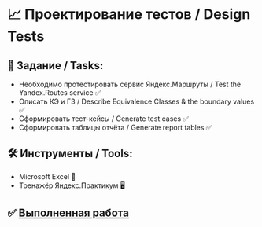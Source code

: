 # :chart_with_upwards_trend: Проектирование тестов / Design Tests

## :bookmark_tabs: Задание / Tasks: 
- Необходимо протестировать сервис Яндекс.Маршруты / Test the Yandex.Routes service :white_check_mark: 
- Описать КЭ и ГЗ / Describe Equivalence Classes & the boundary values :white_check_mark:
- Сформировать тест-кейсы / Generate test cases :white_check_mark:
- Сформировать таблицы отчёта / Generate report tables :white_check_mark:

## :hammer_and_wrench: Инструменты / Tools:
- Microsoft Excel :briefcase:
- Тренажёр Яндекс.Практикум :desktop_computer:
## :white_check_mark: [Выполненная работа](https://docs.google.com/spreadsheets/d/18WzIPDph9wKGLBEfsDw3VKLD7YpcC5aZ_E_q45kj1XQ/edit?gid=483862348#gid=483862348)
